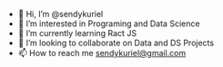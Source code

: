 - 👋 Hi, I’m @sendykuriel
- 👀 I’m interested in Programing and Data Science
- 🌱 I’m currently learning Ract JS
- 💞️ I’m looking to collaborate on Data and DS Projects
- 📫 How to reach me sendykuriel@gmail.com

<!---
sendykuriel/sendykuriel is a ✨ special ✨ repository because its `README.md` (this file) appears on your GitHub profile.
You can click the Preview link to take a look at your changes.
--->
